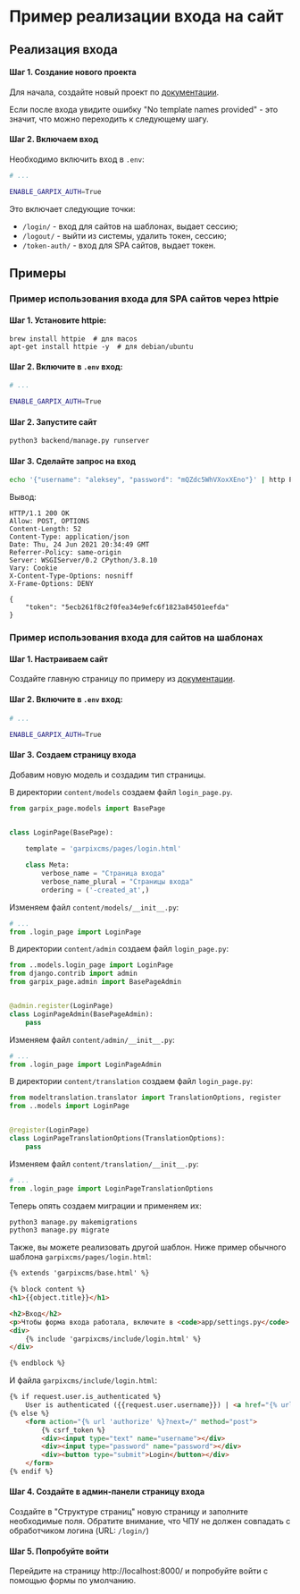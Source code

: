 # Пример реализации входа на сайт

## Реализация входа

#### Шаг 1. Создание нового проекта

Для начала, создайте новый проект по [документации](install_new_project.md).

Если после входа увидите ошибку "No template names provided" - это значит, что можно переходить к следующему шагу.

#### Шаг 2. Включаем вход

Необходимо включить вход в `.env`:

```bash
# ...

ENABLE_GARPIX_AUTH=True

```

Это включает следующие точки:

* `/login/` - вход для сайтов на шаблонах, выдает сессию;
* `/logout/` - выйти из системы, удалить токен, сессию;
* `/token-auth/` - вход для SPA сайтов, выдает токен.

## Примеры

### Пример использования входа для SPA сайтов через httpie

#### Шаг 1. Установите httpie:

```
brew install httpie  # для macos
apt-get install httpie -y  # для debian/ubuntu
```

#### Шаг 2. Включите в `.env` вход:

```bash
# ...

ENABLE_GARPIX_AUTH=True

```

#### Шаг 2. Запустите сайт

```bash
python3 backend/manage.py runserver
```

#### Шаг 3. Сделайте запрос на вход

```bash
echo '{"username": "aleksey", "password": "mQZdc5WhVXoxXEno"}' | http POST 'http://localhost:8000/token-auth/'
```

Вывод:

```
HTTP/1.1 200 OK
Allow: POST, OPTIONS
Content-Length: 52
Content-Type: application/json
Date: Thu, 24 Jun 2021 20:34:49 GMT
Referrer-Policy: same-origin
Server: WSGIServer/0.2 CPython/3.8.10
Vary: Cookie
X-Content-Type-Options: nosniff
X-Frame-Options: DENY

{
    "token": "5ecb261f8c2f0fea34e9efc6f1823a84501eefda"
}

```

### Пример использования входа для сайтов на шаблонах

#### Шаг 1. Настраиваем сайт

Создайте главную страницу по примеру из [документации](example_simple_templates_site.md).

#### Шаг 2. Включите в `.env` вход:

```bash
# ...

ENABLE_GARPIX_AUTH=True

```

#### Шаг 3. Создаем страницу входа

Добавим новую модель и создадим тип страницы.

В директории `content/models` создаем файл `login_page.py`.

```python
from garpix_page.models import BasePage


class LoginPage(BasePage):
    
    template = 'garpixcms/pages/login.html'

    class Meta:
        verbose_name = "Страница входа"
        verbose_name_plural = "Страницы входа"
        ordering = ('-created_at',)

```

Изменяем файл `content/models/__init__.py`:

```python
# ...
from .login_page import LoginPage

```

В директории `content/admin` создаем файл `login_page.py`:

```python
from ..models.login_page import LoginPage
from django.contrib import admin
from garpix_page.admin import BasePageAdmin


@admin.register(LoginPage)
class LoginPageAdmin(BasePageAdmin):
    pass

```

Изменяем файл `content/admin/__init__.py`:

```python
# ...
from .login_page import LoginPageAdmin

```

В директории `content/translation` создаем файл `login_page.py`:

```python
from modeltranslation.translator import TranslationOptions, register
from ..models import LoginPage


@register(LoginPage)
class LoginPageTranslationOptions(TranslationOptions):
    pass

```

Изменяем файл `content/translation/__init__.py`:

```python
# ...
from .login_page import LoginPageTranslationOptions

```

Теперь опять создаем миграции и применяем их:

```bash
python3 manage.py makemigrations
python3 manage.py migrate
```

Также, вы можете реализовать другой шаблон. Ниже пример обычного шаблона `garpixcms/pages/login.html`:

```html
{% extends 'garpixcms/base.html' %}

{% block content %}
<h1>{{object.title}}</h1>

<h2>Вход</h2>
<p>Чтобы форма входа работала, включите в <code>app/settings.py</code> переменную <code>ENABLE_GARPIX_AUTH = True</code></p>
<div>
    {% include 'garpixcms/include/login.html' %}
</div>

{% endblock %}
```

И файла `garpixcms/include/login.html`:

```html
{% if request.user.is_authenticated %}
    User is authenticated ({{request.user.username}}) | <a href="{% url 'logout' %}">Logout</a>
{% else %}
    <form action="{% url 'authorize' %}?next=/" method="post">
        {% csrf_token %}
        <div><input type="text" name="username"></div>
        <div><input type="password" name="password"></div>
        <div><button type="submit">Login</button></div>
    </form>
{% endif %}

```

#### Шаг 4. Создайте в админ-панели страницу входа

Создайте в "Структуре страниц" новую страницу и заполните необходимые поля. Обратите внимание, что ЧПУ не должен совпадать с обработчиком логина (URL: `/login/`)

#### Шаг 5. Попробуйте войти

Перейдите на страницу http://localhost:8000/ и попробуйте войти с помощью формы по умолчанию.
